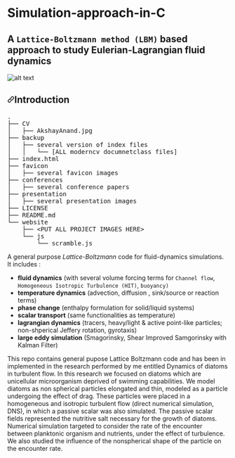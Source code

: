 # Simulation-approach-in-C
## A <code>Lattice-Boltzmann method (LBM)</code> based approach to study Eulerian-Lagrangian fluid dynamics
![alt text](https://github.com/akshay23sept/Simulation-approach-in-C-and-Python/blob/master/images/example.png)

<h2><a id="user-content-introduction" class="anchor" aria-hidden="true" href="https://github.com/akshay23sept/Simulation-approach-in-C-and-Pythonintroduction"><svg class="octicon octicon-link" viewBox="0 0 16 16" version="1.1" width="16" height="16" aria-hidden="true"><path fill-rule="evenodd" d="M7.775 3.275a.75.75 0 001.06 1.06l1.25-1.25a2 2 0 112.83 2.83l-2.5 2.5a2 2 0 01-2.83 0 .75.75 0 00-1.06 1.06 3.5 3.5 0 004.95 0l2.5-2.5a3.5 3.5 0 00-4.95-4.95l-1.25 1.25zm-4.69 9.64a2 2 0 010-2.83l2.5-2.5a2 2 0 012.83 0 .75.75 0 001.06-1.06 3.5 3.5 0 00-4.95 0l-2.5 2.5a3.5 3.5 0 004.95 4.95l1.25-1.25a.75.75 0 00-1.06-1.06l-1.25 1.25a2 2 0 01-2.83 0z"></path></svg></a>Introduction</h2>
<div><pre><span>.</span>
├── CV
│&nbsp;&nbsp; ├── AkshayAnand.jpg
├── backup
│&nbsp;&nbsp; ├── several version of index files
│&nbsp;&nbsp; │&nbsp;&nbsp; └── [ALL moderncv documnetclass files]
├── index.html
├── favicon
│&nbsp;&nbsp; ├── several favicon images
├── conferences
│&nbsp;&nbsp; ├── several conference papers
├── presentation
│&nbsp;&nbsp; ├── several presentation images
├── LICENSE
├── README.md
└── website
    ├── <span>&lt;</span>PUT ALL PROJECT IMAGES HERE<span>&gt;</span>
    └── js
        └── scramble.js</pre></div>








<p>A general purpose <em>Lattice-Boltzmann</em> code for fluid-dynamics simulations. It includes :</p>
<ul>
<li><strong>fluid dynamics</strong>  (with several volume forcing terms for <code>Channel flow</code>, <code>Homogeneous Isotropic Turbulence (HIT)</code>, <code>buoyancy)</code></li>
<li><strong>temperature dynamics</strong> (advection, diffusion , sink/source or reaction terms)</li>
<li><strong>phase change</strong> (enthalpy formulation for solid/liquid systems)</li>
<li><strong>scalar transport</strong> (same functionalities as temperature)</li>
<li><strong>lagrangian dynamics</strong> (tracers, heavy/light &amp; active  point-like particles; non-shperical Jeffery rotation, gyrotaxis)</li>
<li><strong>large eddy simulation</strong> (Smagorinsky, Shear Improved Samgorinsky with Kalman Filter)</li>
</ul>

This repo contains general pupose Lattice Boltzmann code and has been in implemented in the research performed by me entitled Dynamics of diatoms in turbulent flow.
In this research we focused on diatoms which are unicellular microorganism deprived of swimming capabilities. We model diatoms as non spherical particles elongated and thin, modeled as a particle undergoing the effect of drag. These particles were placed in a homogeneous and isotropic turbulent flow (direct numerical simulation, DNS), in which a passive scalar was also simulated. The passive scalar fields represented the nutritive salt necessary for the growth of diatoms. Numerical simulation targeted to consider the rate of the encounter between planktonic organism and nutrients, under the effect of turbulence. We also studied the influence of the nonspherical shape of the particle on the encounter rate.

